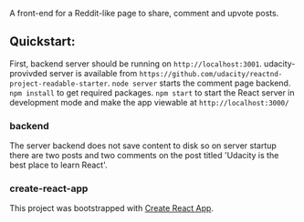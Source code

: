 A front-end for a Reddit-like page to share, comment and upvote posts.  

## Quickstart:

First, backend server should be running on `http://localhost:3001`. udacity-provivded server is available from `https://github.com/udacity/reactnd-project-readable-starter`. `node server` starts the comment page backend.
`npm install` to get required packages.
`npm start` to start the React server in development mode and make the app viewable at `http://localhost:3000/`

### backend

The server backend does not save content to disk so on server startup there are two posts and two comments on the post titled 'Udacity is the best place to learn React'. 

### create-react-app

This project was bootstrapped with [Create React App](https://github.com/facebookincubator/create-react-app).

